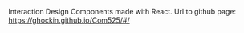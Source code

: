Interaction Design
Components made with React.
Url to github page: https://ghockin.github.io/Com525/#/
